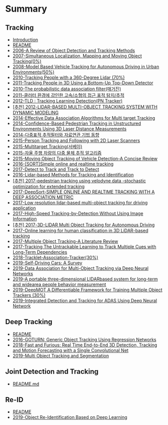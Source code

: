 # Summary

## Tracking

* [Introduction](README.md)
* [README](Tracking/README.md)
* [2006-A Review of Object Detection and Tracking Methods](Tracking/2006-A-Review-of-Object-Detection-and-Tracking-Methods.md)
* [2007-Simultaneous Localization, Mapping and Moving Object Tracking\(0%\)](Tracking/2007-simultaneous-localization-mapping-and-moving-object-tracking.md)
* [2008-Model Based Vehicle Tracking for Autonomous Driving in Urban Environments\(50%\)](Tracking/2008-model-based-vehicle-tracking-for-autonomous-driving-in-urban-environments.md)
* [2010-Tracking People with a 360-Degree Lidar \(70%\)](Tracking/2010-tracking-people-with-a-360-degree-lidar.md)
* [2011-Tracking People in 3D Using a Bottom-Up Top-Down Detector ](Tracking/2011-tracking-people-in-3d-using-a-bottom-up-top-down-detector.md)
* [2010-The probabilistic data association filter\(매거진\)](Tracking/2010-the-probabilistic-data-association-filter.md)
* [2011-클러터 환경에 강인한 고속/소형의 접근 표적 탐지/추적](Tracking/2011-Robust-Detection-and-Tracking-for-a-High-speed-and-Small-Approaching-Target-in-Clutter.md)
* [2012-TLD : Tracking Learning Detection\(PN Tracker\)](Tracking/2012-Tracking-Learning-Detection.md)
* [\[추천\] 2012-LIDAR-BASED MULTI-OBJECT TRACKING SYSTEM WITH DYNAMIC MODELING](Tracking/2012-lidar-based-multi-object-tracking-system-with-dynamic-modeling.md)
* [2014-Effective Data Association Algorithms for Multi target Tracking](Tracking/2014-effective-data-association-algorithms-for-multi-target-tracking.md)
* [2014-Confidence-Based Pedestrian Tracking in Unstructured Environments Using 3D Laser Distance Measurements](Tracking/2014-confidence-based-pedestrian-tracking-in-unstructured-environments-using-3d-laser-distance-measurements.md)
* [2014-다중표적 추적필터와 자료연관 기법 동향](Tracking/2014-survey-multi-target-tracking-filters-and-data-association.md)
* [2015-Person Tracking and Following with 2D Laser Scanners](Tracking/2015-person-tracking-and-following-with-2d-laser-scanners.md)
* [2015-Multitarget Tracking\(서베이\)](Tracking/2015-Multitarget-Tracking.md)
* [2015-자율 주행 차량의 다중 물체 추적 알고리즘](Tracking/2015-multi-object-tracking-algorithm-for-autonomous-vehicle.md)
* [2015-Moving Object Tracking of Vehicle Detection-A Concise Review](Tracking/2015-Moving-Object-Tracking-of-Vehicle-Detection-A-Concise-Review.md)
* [2016-\[SORT\]Simple online and realtime tracking](Tracking/2016-simple-online-and-realtime-tracking.md)
* [2017-Detect to Track and Track to Detect](Tracking/2017-detect-to-track-and-track-to-detect.md)
* [2016-Lidar-based Methods for Tracking and Identification](Tracking/2016-lidar-based-methods-for-tracking-and-identification.md)
* [\[추천\] 2017-pedestrian tracking using velodyne data -stochastic optimization for extended tracking](Tracking/2017-pedestrian-tracking-using-velodyne-data-stochastic-optimization-for-extended-tracking.md)
* [2017-DeepSort-SIMPLE ONLINE AND REALTIME TRACKING WITH A DEEP ASSOCIATION METRIC](Tracking/2017-SIMPLE-ONLINE-AND-REALTIME-TRACKING-WITH-A-DEEP-ASSOCIATION-METRIC.md)
* [2017-Low resolution lidar-based multi-object tracking for driving application](Tracking/2017-low-resolution-lidar-based-multi-object-tracking-for-driving-application.md)
* [2017-High-Speed Tracking-by-Detection Without Using Image Information](Tracking/2017-High-Speed-Tracking-by-Detection-Without-Using-Image-Information.md)
* [\[추천\] 2017-3D-LIDAR Multi Object Tracking for Autonomous Driving](Tracking/2017-3d-lidar-multi-object-tracking-for-autonomous-driving.md)
* [2017-Online learning for human classification in 3D LiDAR-based tracking](Tracking/2017-online-learning-for-human-classification-in-3d-lidar-based-tracking.md)
* [2017-Multiple Object Tracking-A Literature Review](Tracking/2017-Multiple-Object-Tracking-A-Literature-Review.md)
* [2017-Tracking The Untrackable Learning to Track Multiple Cues with Long-Term Dependencies](Tracking/2017-Tracking-The-Untrackable.md)
* [2018-Tracklet-Association-Tracker\(30%\)](Tracking/2018-Tracklet-Association-Tracker.md)
* [2019-Self-Driving Cars: A Survey](Tracking/2019-self-driving-cars-a-survey.md)
* [2019-Data Association for Multi-Object Tracking via Deep Neural Networks](Tracking/2019-data-association-for-multi-object-tracking-via-deep-neural-networks.md)
* [2019-A portable three-dimensional LIDARbased system for long-term and widearea people behavior measurement](Tracking/2019-a-portable-three-dimensional-lidarbased-system-for-long-term-and-widearea-people-behavior-measurement.md)
* [2019-DeepMOT A Differentiable Framework for Training Multiple Object Trackers \(30%\)](Tracking/2019-DeepMOT-A-Differentiable-Framework-for-Training-Multiple-Object-Trackers.md)
* [2019-Integrated Detection and Tracking for ADAS Using Deep Neural Network](Tracking/2019-Integrated-detection-and-tracking-for-ADAS-using-deep-neural-network.md)

## Deep Tracking

* [README](Deep-Tracking/README.md)
* [2016-GOTURN: Generic Object Tracking Using Regression Networks](Deep-Tracking/2016-2016-GOTURN-Generic-Object-Tracking-Using-Regression-Networks.md)
* [2018-Fast and Furious: Real Time End-to-End 3D Detection, Tracking and Motion Forecasting with a Single Convolutional Net](Deep-Tracking/2018-fast-and-furious-real-time-end-to-end-3d-detection-tracking-and-motion-forecasting-with-a-single-convolutional-net.md)
* [2019-Multi Object Tracking and Segmentation](Deep-Tracking/2019-Multi-Object-Tracking-and-Segmentation.md)

## Joint Detection and Tracking

* [README.md](Joint-Detection-Tracking/README.md)

## Re-ID

* [README](Re-ID/README.md)
* [2019-Object Re-Identification Based on Deep Learning](Re-ID/2019-Object-Re-Identification-Based-on-Deep-Learning.md)

